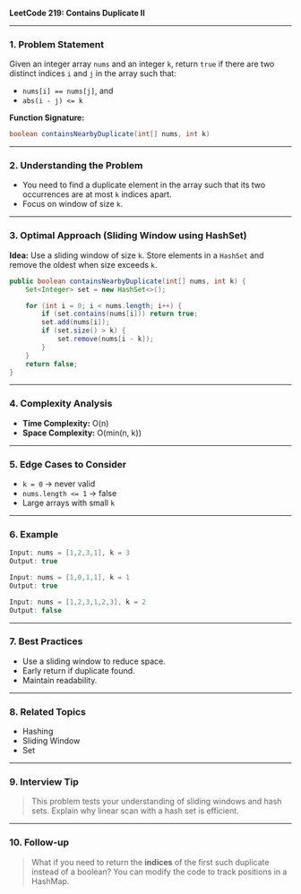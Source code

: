 **LeetCode 219: Contains Duplicate II**

---

### 1. Problem Statement

Given an integer array `nums` and an integer `k`, return `true` if there are two distinct indices `i` and `j` in the array such that:

- `nums[i] == nums[j]`, and
- `abs(i - j) <= k`

**Function Signature:**

```java
boolean containsNearbyDuplicate(int[] nums, int k)
```

---

### 2. Understanding the Problem

- You need to find a duplicate element in the array such that its two occurrences are at most `k` indices apart.
- Focus on window of size `k`.

---

### 3. Optimal Approach (Sliding Window using HashSet)

**Idea:** Use a sliding window of size `k`. Store elements in a `HashSet` and remove the oldest when size exceeds `k`.

```java
public boolean containsNearbyDuplicate(int[] nums, int k) {
    Set<Integer> set = new HashSet<>();

    for (int i = 0; i < nums.length; i++) {
        if (set.contains(nums[i])) return true;
        set.add(nums[i]);
        if (set.size() > k) {
            set.remove(nums[i - k]);
        }
    }
    return false;
}
```

---

### 4. Complexity Analysis

- **Time Complexity:** O(n)
- **Space Complexity:** O(min(n, k))

---

### 5. Edge Cases to Consider

- `k = 0` → never valid
- `nums.length <= 1` → false
- Large arrays with small `k`

---

### 6. Example

```java
Input: nums = [1,2,3,1], k = 3
Output: true

Input: nums = [1,0,1,1], k = 1
Output: true

Input: nums = [1,2,3,1,2,3], k = 2
Output: false
```

---

### 7. Best Practices

- Use a sliding window to reduce space.
- Early return if duplicate found.
- Maintain readability.

---

### 8. Related Topics

- Hashing
- Sliding Window
- Set

---

### 9. Interview Tip

> This problem tests your understanding of sliding windows and hash sets. Explain why linear scan with a hash set is efficient.

---

### 10. Follow-up

> What if you need to return the **indices** of the first such duplicate instead of a boolean? You can modify the code to track positions in a HashMap.

